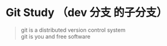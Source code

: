 # Git Study （dev 分支 的子分支）

> git is a distributed version control system  
git is you and free software
